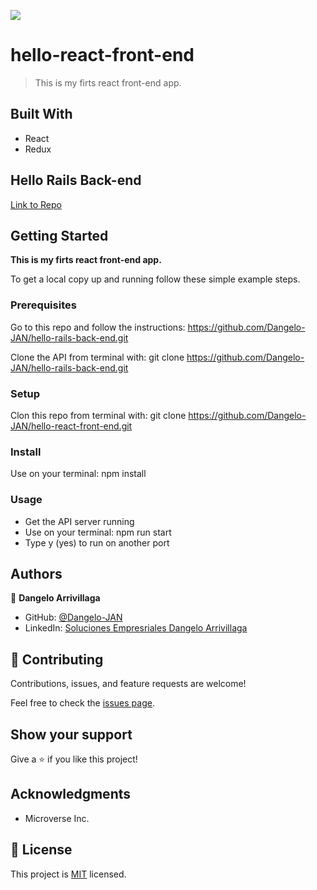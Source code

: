 ![](https://img.shields.io/badge/Microverse-blueviolet)

# hello-react-front-end

> This is my firts react front-end app.


## Built With

- React
- Redux

## Hello Rails Back-end

[Link to Repo](https://github.com/Dangelo-JAN/hello-rails-back-end)

## Getting Started

**This is my firts react front-end app.**


To get a local copy up and running follow these simple example steps.

### Prerequisites

Go to this repo and follow the instructions: https://github.com/Dangelo-JAN/hello-rails-back-end.git

Clone the API from terminal with: git clone https://github.com/Dangelo-JAN/hello-rails-back-end.git
### Setup

Clon this repo from terminal with: git clone https://github.com/Dangelo-JAN/hello-react-front-end.git
### Install

Use on your terminal: npm install
### Usage

- Get the API server running
- Use on your terminal: npm run start
- Type y (yes) to run on another port

## Authors

👤 **Dangelo Arrivillaga**

- GitHub: [@Dangelo-JAN](https://github.com/Dangelo-JAN)
- LinkedIn: [Soluciones Empresriales Dangelo Arrivillaga](https://www.linkedin.com/in/soluciones-empresariales-dangelo-arrivillaga-2a144718a/)

## 🤝 Contributing

Contributions, issues, and feature requests are welcome!

Feel free to check the [issues page](../../issues/).

## Show your support

Give a ⭐️ if you like this project!

## Acknowledgments

- Microverse Inc.

## 📝 License

This project is [MIT](./MIT.md) licensed.

